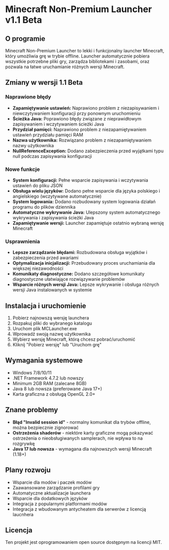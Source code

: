 # Minecraft Non-Premium Launcher v1.1 Beta

## O programie
Minecraft Non-Premium Launcher to lekki i funkcjonalny launcher Minecraft, który umożliwia grę w trybie offline. Launcher automatycznie pobiera wszystkie potrzebne pliki gry, zarządza bibliotekami i zasobami, oraz pozwala na łatwe uruchamianie różnych wersji Minecraft.

## Zmiany w wersji 1.1 Beta

### Naprawione błędy
- **Zapamiętywanie ustawień:** Naprawiono problem z niezapisywaniem i niewczytywaniem konfiguracji przy ponownym uruchomieniu
- **Ścieżka Java:** Poprawiono błędy związane z nieprawidłowym zapisywaniem i wczytywaniem ścieżki Java
- **Przydział pamięci:** Naprawiono problem z niezapamiętywaniem ustawień przydziału pamięci RAM
- **Nazwa użytkownika:** Rozwiązano problem z niezapamiętywaniem nazwy użytkownika
- **NullReferenceException:** Dodano zabezpieczenia przed wyjątkami typu null podczas zapisywania konfiguracji

### Nowe funkcje
- **System konfiguracji:** Pełne wsparcie zapisywania i wczytywania ustawień do pliku JSON
- **Obsługa wielu języków:** Dodano pełne wsparcie dla języka polskiego i angielskiego (wczytywane automatycznie)
- **System logowania:** Dodano rozbudowany system logowania działań programu do plików dziennika
- **Automatyczne wykrywanie Java:** Ulepszony system automatycznego wykrywania i zapisywania ścieżki Java
- **Zapamiętywanie wersji:** Launcher zapamiętuje ostatnio wybraną wersję Minecraft

### Usprawnienia
- **Lepsze zarządzanie błędami:** Rozbudowana obsługa wyjątków i zabezpieczenia przed awariami
- **Optymalizacja inicjalizacji:** Przebudowany proces uruchamiania dla większej niezawodności
- **Komunikaty diagnostyczne:** Dodano szczegółowe komunikaty diagnostyczne ułatwiające rozwiązywanie problemów
- **Wsparcie różnych wersji Java:** Lepsze wykrywanie i obsługa różnych wersji Java instalowanych w systemie

## Instalacja i uruchomienie
1. Pobierz najnowszą wersję launchera
2. Rozpakuj pliki do wybranego katalogu
3. Uruchom plik MCLauncher.exe
4. Wprowadź swoją nazwę użytkownika
5. Wybierz wersję Minecraft, którą chcesz pobrać/uruchomić
6. Kliknij "Pobierz wersję" lub "Uruchom grę"

## Wymagania systemowe
- Windows 7/8/10/11
- .NET Framework 4.7.2 lub nowszy
- Minimum 2GB RAM (zalecane 8GB)
- Java 8 lub nowsza (preferowane Java 17+)
- Karta graficzna z obsługą OpenGL 2.0+

## Znane problemy
- **Błąd "Invalid session id"** - normalny komunikat dla trybów offline, można bezpiecznie zignorować
- **Ostrzeżenia shaderów** - niektóre karty graficzne mogą pokazywać ostrzeżenia o nieobsługiwanych samplerach, nie wpływa to na rozgrywkę
- **Java 17 lub nowsza** - wymagana dla najnowszych wersji Minecraft (1.18+)

## Plany rozwoju
- Wsparcie dla modów i paczek modów
- Zaawansowane zarządzanie profilami gry
- Automatyczne aktualizacje launchera
- Wsparcie dla dodatkowych języków
- Integracja z popularnymi platformami modów
- Integracja z wbudowanym antycheatem dla serwerów z licencją laucnhera

## Licencja
Ten projekt jest oprogramowaniem open source dostępnym na licencji MIT.

